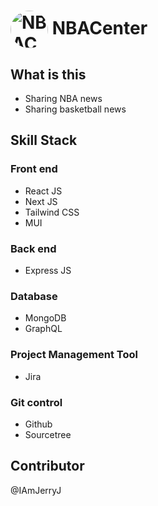 # <img src="https://th.bing.com/th/id/OIG.9BlUHhMf6QLmOHyPuPRC?pid=ImgGn" alt="NBACenter logo" height="60" style="vertical-align:middle; border-radius:50%"/>   NBACenter

## What is this
- Sharing NBA news
- Sharing basketball news

## Skill Stack
### Front end
- React JS
- Next JS
- Tailwind CSS
- MUI

### Back end
- Express JS

### Database
- MongoDB
- GraphQL

### Project Management Tool
- Jira

### Git control
- Github
- Sourcetree

## Contributor
@IAmJerryJ
